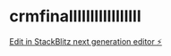 # crmfinalllllllllllllllll

[Edit in StackBlitz next generation editor ⚡️](https://stackblitz.com/~/github.com/brikenp69/crmfinalllllllllllllllll)